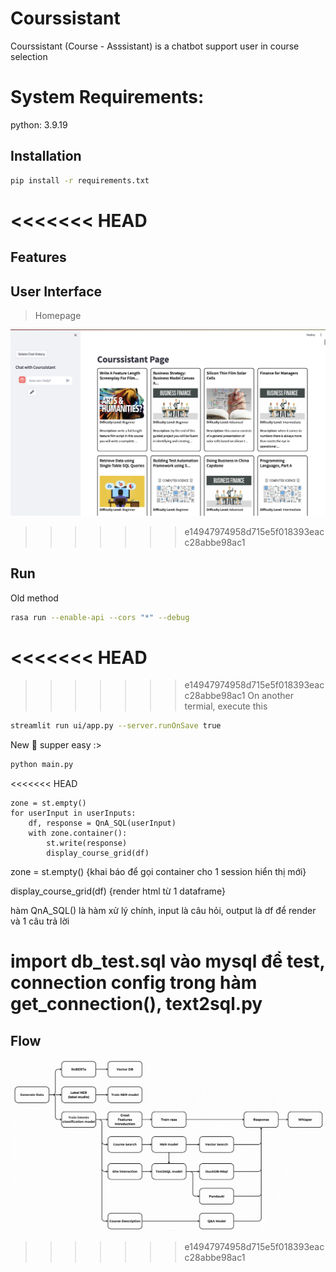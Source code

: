 # Courssistant
Courssistant (Course - Asssistant) is a chatbot support user in course selection

# System Requirements:

python: 3.9.19

## Installation
```bash
pip install -r requirements.txt
```

<<<<<<< HEAD
=======
## Features


## User Interface

> Homepage

<p align="center">
  <img src="https://github.com/ThanhHung2112/Courssistant/blob/main/assests/homepage1.png" alt="Home Page 1">
</p>



>>>>>>> e14947974958d715e5f018393eacc28abbe98ac1
## Run
Old method 

```bash
rasa run --enable-api --cors "*" --debug
```
<<<<<<< HEAD
=======

>>>>>>> e14947974958d715e5f018393eacc28abbe98ac1
On another termial, execute this 
```bash
streamlit run ui/app.py --server.runOnSave true
```

New 🎉 supper easy :>

```bash
python main.py
```

<<<<<<< HEAD
```
zone = st.empty()
for userInput in userInputs:
    df, response = QnA_SQL(userInput)
    with zone.container():
        st.write(response)
        display_course_grid(df)        
```
zone = st.empty() {khai báo để gọi container cho 1 session hiển thị mới}

display_course_grid(df) {render html từ 1 dataframe}

hàm QnA_SQL() là hàm xử lý chính, input là câu hỏi, output là df để render và 1 câu trả lời

import db_test.sql vào mysql để test, connection config trong hàm get_connection(), text2sql.py
=======
## Flow

<p align="center">
  <img src="https://github.com/ThanhHung2112/Courssistant/blob/main/assests/flows.png" alt="Home Page 1">
</p>


>>>>>>> e14947974958d715e5f018393eacc28abbe98ac1
